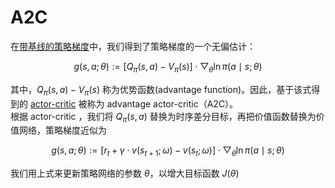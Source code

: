 # A2C

在[带基线的策略梯度](../REINFORCE/REINFORCE.md)中，我们得到了策略梯度的一个无偏估计：

$$g(s,a;\theta):=[Q_\pi(s,a)-V_\pi(s)]\cdot\bigtriangledown_\theta\ln\pi(a\mid s;\theta)$$

其中，$Q_\pi(s,a)-V_\pi(s)$ 称为优势函数(advantage function)。因此，基于该式得到的 [actor-critic](../actor-critic/actor-critic.md) 被称为 advantage actor-critic（A2C）。  
根据 actor-critic ，我们将 $Q_\pi(s,a)$ 替换为时序差分目标，再把价值函数替换为价值网络，策略梯度近似为

$$g(s,a;\theta):=[r_t+\gamma\cdot v(s_{t+1};\omega)-v(s_{t};\omega)]\cdot\bigtriangledown_\theta\ln\pi(a\mid s;\theta)$$

我们用上式来更新策略网络的参数 $\theta$，以增大目标函数 $J(\theta)$